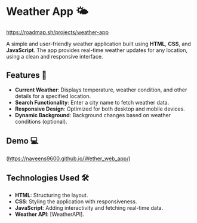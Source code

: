 # Weather App 🌤️
https://roadmap.sh/projects/weather-app

A simple and user-friendly weather application built using **HTML**, **CSS**, and **JavaScript**. The app provides real-time weather updates for any location, using a clean and responsive interface.

## Features 🚀

- **Current Weather**: Displays temperature, weather condition, and other details for a specified location.
- **Search Functionality**: Enter a city name to fetch weather data.
- **Responsive Design**: Optimized for both desktop and mobile devices.
- **Dynamic Background**: Background changes based on weather conditions (optional).

## Demo 💻

(https://naveens9600.github.io/Wether_web_app/)

## Technologies Used 🛠️

- **HTML**: Structuring the layout.
- **CSS**: Styling the application with responsiveness.
- **JavaScript**: Adding interactivity and fetching real-time data.
- **Weather API**: [WeatherAPI].
